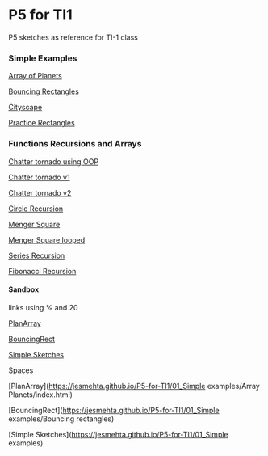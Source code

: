 # P5 for TI1
 P5 sketches as reference for TI-1 class
 

### Simple Examples

[Array of Planets](https://jesmehta.github.io/P5-for-TI1/01_Simple%20examples/Array%20Planets/)

[Bouncing Rectangles](https://jesmehta.github.io/P5-for-TI1/01_Simple%20examples/Bouncing%20rectangles/)

[Cityscape](https://jesmehta.github.io/P5-for-TI1/01_Simple%20examples/Cityscape/)

[Practice Rectangles](https://jesmehta.github.io/P5-for-TI1/01_Simple%20examples/Practangle/)

### Functions Recursions and Arrays

[Chatter tornado using OOP](https://jesmehta.github.io/P5-for-TI1/02_Functions_Recursions_Arrays/Chatter%20Tornado%20v3%20OOP/)

[Chatter tornado v1](https://jesmehta.github.io/P5-for-TI1/02_Functions_Recursions_Arrays/Chatter%20tornado%20v1/)

[Chatter tornado v2](https://jesmehta.github.io/P5-for-TI1/02_Functions_Recursions_Arrays/Chatter%20tornado%20v2%20function/)

[Circle Recursion](https://jesmehta.github.io/P5-for-TI1/02_Functions_Recursions_Arrays/Circle%20Recursion/)

[Menger Square](https://jesmehta.github.io/P5-for-TI1/02_Functions_Recursions_Arrays/Menger%20Square%20class%20ver/)

[Menger Square looped](https://jesmehta.github.io/P5-for-TI1/02_Functions_Recursions_Arrays/Menger%20Square%20looped/)

[Series Recursion](https://jesmehta.github.io/P5-for-TI1/02_Functions_Recursions_Arrays/Series%20Recursion/)

[Fibonacci Recursion](https://jesmehta.github.io/P5-for-TI1/02_Functions_Recursions_Arrays/fibo%20recursion%20circles%20/)

#### Sandbox

links using % and 20

[PlanArray](https://jesmehta.github.io/P5-for-TI1/01_Simple%20examples/Array%20Planets/index.html)

[BouncingRect](https://jesmehta.github.io/P5-for-TI1/01_Simple%20examples/Bouncing%20rectangles)

[Simple Sketches](https://jesmehta.github.io/P5-for-TI1/01_Simple%20examples)

Spaces
 
[PlanArray](https://jesmehta.github.io/P5-for-TI1/01_Simple examples/Array Planets/index.html)

[BouncingRect](https://jesmehta.github.io/P5-for-TI1/01_Simple examples/Bouncing rectangles)

[Simple Sketches](https://jesmehta.github.io/P5-for-TI1/01_Simple examples)

